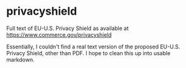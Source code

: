 # privacyshield

Full text of EU-U.S. Privacy Shield as available at https://www.commerce.gov/privacyshield

Essentially, I couldn't find a real text version of the proposed EU-U.S. Privacy Shield, other than PDF. I hope to clean this up into usable markdown.

